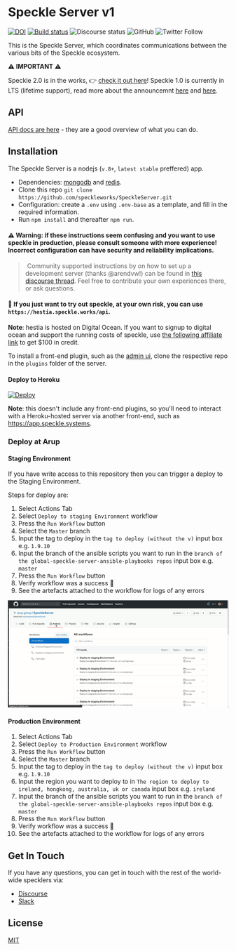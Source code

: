 # Speckle Server v1
[![DOI](https://zenodo.org/badge/74043433.svg)](https://zenodo.org/badge/latestdoi/74043433) [![Build status](https://ci.appveyor.com/api/projects/status/xo9uun3wdo5x8538?svg=true)](https://ci.appveyor.com/project/SpeckleWorks/speckleserver) ![Discourse status](https://img.shields.io/discourse/https/discourse.speckle.works/status.svg) ![GitHub](https://img.shields.io/github/license/speckleworks/speckleserver.svg) ![Twitter Follow](https://img.shields.io/twitter/follow/speckle_works.svg) 


This is the Speckle Server, which coordinates communications between the various bits of the Speckle ecosystem.




⚠️ **IMPORTANT** ⚠️

Speckle 2.0 is in the works, 👉 [check it out here](https://github.com/specklesystems)!
Speckle 1.0 is currently in LTS (lifetime support), read more about the announcemnt [here](https://speckle.systems/blog/speckle2-vision-and-faq) and [here](https://speckle.systems/blog/insider-speckle2).




## API

[API docs are here](https://speckleworks.github.io/SpeckleSpecs/) - they are a good overview of what you can do.

## Installation

The Speckle Server is a nodejs (`v.8+`, `latest stable` preffered) app.

- Dependencies: [mongodb](https://www.mongodb.com/download-center/community) and [redis](https://redis.io/). 
- Clone this repo `git clone https://github.com/speckleworks/SpeckleServer.git`
- Configuration: create a `.env` using `.env-base` as a template, and fill in the required information.
- Run `npm install` and thereafter `npm run`.


#### ⚠️ **Warning**: if these instructions seem confusing and you want to use speckle in production, please consult someone with more experience! Incorrect configuration can have **security and reliability implications**. 

> Community supported instructions by on how to set up a development server (thanks @arendvw!) can be found in [this discourse thread](https://discourse.speckle.works/t/speckle-server-debian-9-installation-notes-for-development-machines/344). Feel free to contribute your own experiences there, or ask questions.

#### 🍰 If you just want to try out speckle, at your own risk, you can use `https://hestia.speckle.works/api`.

**Note**: hestia is hosted on Digital Ocean. If you want to signup to digital ocean and support the running costs of speckle, use [the following affiliate link](https://m.do.co/c/947a2b5d7dc1) to get $100 in credit. 

To install a front-end plugin, such as the [admin ui](https://github.com/speckleworks/SpeckleAdmin), clone the respective repo in the `plugins` folder of the server.

#### Deploy to Heroku

[![Deploy](https://www.herokucdn.com/deploy/button.svg)](https://heroku.com/deploy)

**Note**: this doesn't include any front-end plugins, so you'll need to interact with a Heroku-hosted server via another front-end, such as https://app.speckle.systems.

### Deploy at Arup

#### Staging Environment

If you have write access to this repository then you can trigger a deploy to the Staging Environment.

Steps for deploy are:

1. Select Actions Tab
2. Select `Deploy to staging Environment` workflow
3. Press the `Run Workflow` button
4. Select the `Master` branch
5. Input the tag to deploy in the `tag to deploy (without the v)` input box e.g. `1.9.10`
6. Input the branch of the ansible scripts you want to run in the `branch of the global-speckle-server-ansible-playbooks repos` input box e.g. `master`
7. Press the `Run Workflow` button
8. Verify workflow was a success 🎉️
9. See the artefacts attached to the workflow for logs of any errors

![deploy to staging](./docs/deploy-speckle-server.gif)

#### Production Environment

1. Select Actions Tab
2. Select `Deploy to Production Environment` workflow
3. Press the `Run Workflow` button
4. Select the `Master` branch
5. Input the tag to deploy in the `tag to deploy (without the v)` input box e.g. `1.9.10`
6. Input the region you want to deploy to in `The region to deploy to ireland, hongkong, australia, uk or canada` input box e.g. `ireland`
6. Input the branch of the ansible scripts you want to run in the `branch of the global-speckle-server-ansible-playbooks repos` input box e.g. `master`
7. Press the `Run Workflow` button
8. Verify workflow was a success 🎉️
9. See the artefacts attached to the workflow for logs of any errors

## Get In Touch

If you have any questions, you can get in touch with the rest of the world-wide specklers via: 
- [Discourse](https://discourse.speckle.works)
- [Slack](https://slacker.speckle.works)

## License
[MIT](https://github.com/speckleworks/SpeckleServer/blob/master/LICENSE)
